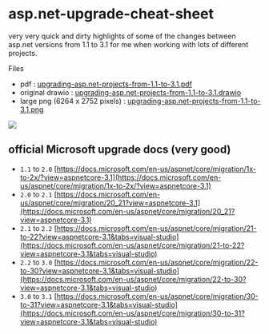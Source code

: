 # asp.net-upgrade-cheat-sheet

very very quick and dirty highlights of some of the changes between asp.net versions from 1.1 to 3.1 for me when working with lots of different projects.

Files

- pdf : [upgrading-asp.net-projects-from-1.1-to-3.1.pdf](upgrading-asp.net-projects-from-1.1-to-3.1.pdf)
- original drawio : [upgrading-asp.net-projects-from-1.1-to-3.1.drawio](upgrading-asp.net-projects-from-1.1-to-3.1.drawio)
- large png (6264 x 2752 pixels) : [upgrading-asp.net-projects-from-1.1-to-3.1.png](upgrading-asp.net-projects-from-1.1-to-3.1.png)

<img src='upgrading-asp.net-projects-from-1.1-to-3.1.png'/>

## official Microsoft upgrade docs (very good)

- `1.1` to `2.0` [https://docs.microsoft.com/en-us/aspnet/core/migration/1x-to-2x/?view=aspnetcore-3.1](https://docs.microsoft.com/en-us/aspnet/core/migration/1x-to-2x/?view=aspnetcore-3.1)
- `2.0` to `2.1` [https://docs.microsoft.com/en-us/aspnet/core/migration/20_21?view=aspnetcore-3.1](https://docs.microsoft.com/en-us/aspnet/core/migration/20_21?view=aspnetcore-3.1)
- `2.1` to `2.2` [https://docs.microsoft.com/en-us/aspnet/core/migration/21-to-22?view=aspnetcore-3.1&tabs=visual-studio](https://docs.microsoft.com/en-us/aspnet/core/migration/21-to-22?view=aspnetcore-3.1&tabs=visual-studio)
- `2.2` to `3.0` [https://docs.microsoft.com/en-us/aspnet/core/migration/22-to-30?view=aspnetcore-3.1&tabs=visual-studio](https://docs.microsoft.com/en-us/aspnet/core/migration/22-to-30?view=aspnetcore-3.1&tabs=visual-studio)
- `3.0` to `3.1` [https://docs.microsoft.com/en-us/aspnet/core/migration/30-to-31?view=aspnetcore-3.1&tabs=visual-studio](https://docs.microsoft.com/en-us/aspnet/core/migration/30-to-31?view=aspnetcore-3.1&tabs=visual-studio)
